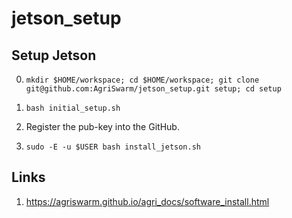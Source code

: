 # jetson_setup

## Setup Jetson

0. `mkdir $HOME/workspace; cd $HOME/workspace; git clone git@github.com:AgriSwarm/jetson_setup.git setup; cd setup`
1. `bash initial_setup.sh`

2. Register the pub-key into the GitHub.

3. `sudo -E -u $USER bash install_jetson.sh`

## Links

1. https://agriswarm.github.io/agri_docs/software_install.html